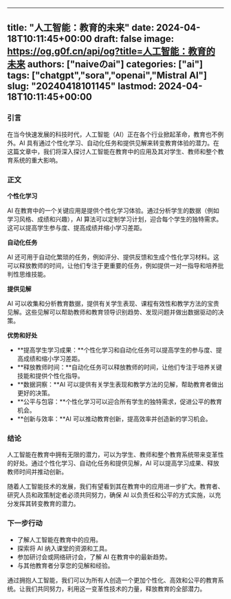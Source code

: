 
---
title: "人工智能：教育的未来"
date: 2024-04-18T10:11:45+00:00
draft: false
image: https://og.g0f.cn/api/og?title=人工智能：教育的未来
authors: ["naiveのai"]
categories: ["ai"]
tags: ["chatgpt","sora","openai","Mistral AI"]
slug: "20240418101145"
lastmod: 2024-04-18T10:11:45+00:00
---
### 引言

在当今快速发展的科技时代，人工智能（AI）正在各个行业掀起革命，教育也不例外。AI 具有通过个性化学习、自动化任务和提供见解来转变教育体验的潜力。在这篇文章中，我们将深入探讨人工智能在教育中的应用及其对学生、教师和整个教育系统的重大影响。

### 正文

**个性化学习**

AI 在教育中的一个关键应用是提供个性化学习体验。通过分析学生的数据（例如学习风格、成绩和兴趣），AI 算法可以定制学习计划，迎合每个学生的独特需求。这可以提高学生参与度、提高成绩并缩小学习差距。

**自动化任务**

AI 还可用于自动化繁琐的任务，例如评分、提供反馈和生成个性化学习材料。这可以释放教师的时间，让他们专注于更重要的任务，例如提供一对一指导和培养批判性思维技能。

**提供见解**

AI 可以收集和分析教育数据，提供有关学生表现、课程有效性和教学方法的宝贵见解。这些见解可以帮助教师和教育领导识别趋势、发现问题并做出数据驱动的决策。

**优势和好处**

* **提高学生学习成果：**个性化学习和自动化任务可以提高学生的参与度、提高成绩和缩小学习差距。
* **释放教师时间：**自动化任务可以释放教师的时间，让他们专注于培养关键技能和提供个性化指导。
* **数据洞察：**AI 可以提供有关学生表现和教学方法的见解，帮助教育者做出更好的决策。
* **公平与包容：**个性化学习可以迎合所有学生的独特需求，促进公平的教育机会。
* **创新与效率：**AI 可以推动教育创新，提高效率并创造新的学习机会。

### 结论

人工智能在教育中拥有无限的潜力，可以为学生、教师和整个教育系统带来变革性的好处。通过个性化学习、自动化任务和提供见解，AI 可以提高学习成果、释放教师时间并推动创新。

随着人工智能技术的发展，我们有望看到其在教育中的应用进一步扩大。教育者、研究人员和政策制定者必须共同努力，确保 AI 以负责任和公平的方式实施，以充分发挥其转变教育的潜力。

### 下一步行动

* 了解人工智能在教育中的应用。
* 探索将 AI 纳入课堂的资源和工具。
* 参加研讨会或网络研讨会，了解 AI 在教育中的最新趋势。
* 与其他教育者分享您的见解和经验。

通过拥抱人工智能，我们可以为所有人创造一个更加个性化、高效和公平的教育系统。让我们共同努力，利用这一变革性技术的力量，释放教育的全部潜力。
